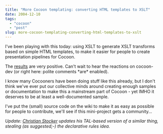 ```yaml
---
title: "More Cocoon templating: converting HTML templates to XSLT"
date: 2004-12-10
tags: 
  - "cocoon"
  - "post"
slug: more-cocoon-templating-converting-html-templates-to-xslt
---
```


I've been playing with this today: using XSLT to generate XSLT transforms based on simple HTML templates, to make it easier for people to create presentation pipelines for Cocoon.

The [results](http://wiki.apache.org/cocoon/HtmlToXsltExperiments) are very positive. Can't wait to hear the reactions on cocoon-dev (or right here: polite comments \*are\* enabled).

I know many Cocooners have been doing stuff like this already, but I don't think we've ever put our collective minds around creating enough samples or documentation to make this a mainstream part of Cocoon - yet IMHO it deserves to be at least a well-documented sample.

I've put the (small) source code on the wiki to make it as easy as possible for people to contribute, we'll see if this mini-project gets a community...

_Update: [Christian Stocker](http://blog.bitflux.ch/archive/further-improvements-on-xsl-tal.html) updates his TAL-based version of a similar thing, stealing (as suggested;-) the declarative rules idea._

